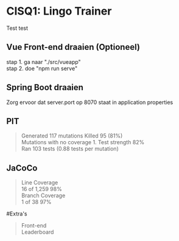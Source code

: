 # CISQ1: Lingo Trainer

Test
test

## Vue Front-end draaien (Optioneel)
stap 1. ga naar "./src/vueapp" \
stap 2. doe "npm run serve"

## Spring Boot draaien
Zorg ervoor dat server.port op 8070 staat in application properties

## PIT
> Generated 117 mutations Killed 95 (81%) \
> Mutations with no coverage 1. Test strength 82% \
> Ran 103 tests (0.88 tests per mutation)

## JaCoCo
> Line Coverage  \
>16 of 1,259	98%\
> Branch Coverage  \
>	1 of 38	97% 

#Extra's
> Front-end \
> Leaderboard